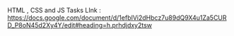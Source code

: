 HTML , CSS and JS Tasks LInk : https://docs.google.com/document/d/1efbIVi2dHbcz7u89dQ9X4u1Za5CURD_P8oN45d2Xy4Y/edit#heading=h.prhdjdxy2tsw